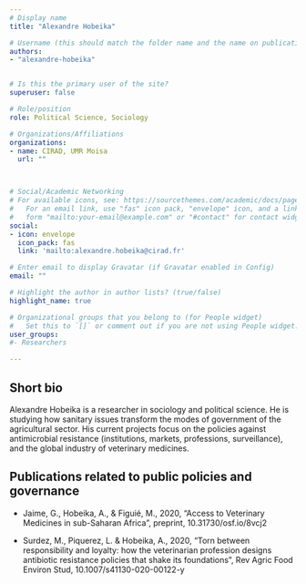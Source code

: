 ```yaml
---
# Display name
title: "Alexandre Hobeika"

# Username (this should match the folder name and the name on publications)
authors:
- "alexandre-hobeika"


# Is this the primary user of the site?
superuser: false

# Role/position
role: Political Science, Sociology

# Organizations/Affiliations
organizations:
- name: CIRAD, UMR Moisa
  url: ""



# Social/Academic Networking
# For available icons, see: https://sourcethemes.com/academic/docs/page-builder/#icons
#   For an email link, use "fas" icon pack, "envelope" icon, and a link in the
#   form "mailto:your-email@example.com" or "#contact" for contact widget.
social:
- icon: envelope
  icon_pack: fas
  link: 'mailto:alexandre.hobeika@cirad.fr'

# Enter email to display Gravatar (if Gravatar enabled in Config)
email: ""

# Highlight the author in author lists? (true/false)
highlight_name: true

# Organizational groups that you belong to (for People widget)
#   Set this to `[]` or comment out if you are not using People widget.
user_groups:
#- Researchers

---
```


## Short bio
Alexandre Hobeika is a researcher in sociology and political science. He is studying how sanitary issues transform the modes of government of the agricultural sector. His current projects focus on the policies against antimicrobial resistance (institutions, markets, professions, surveillance), and the global industry of veterinary medicines.

## Publications related to public policies and governance

+ Jaime, G., Hobeika, A., & Figuié, M., 2020, “Access to Veterinary Medicines in sub-Saharan Africa”, preprint,  10.31730/osf.io/8vcj2

+ Surdez, M., Piquerez, L. & Hobeika, A., 2020, “Torn between responsibility and loyalty: how the veterinarian profession designs antibiotic resistance policies that shake its foundations”, Rev Agric Food Environ Stud, 10.1007/s41130-020-00122-y

